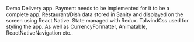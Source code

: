 Demo Delivery app. 
Payment needs to be implemented for it to be a complete app.
Restaurant/Dish data stored in Sanity and displayed on the screen using React Native.
State managed with Redux.
TalwindCss used for styling the app.
As well as CurrencyFormatter, Animatable, ReactNativeNavigation etc..


